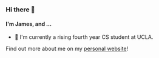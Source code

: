 ### Hi there 👋

#### I'm James, and ...

- 🏫 I'm currently a rising fourth year CS student at UCLA.
<!-- - 🔫 I’m currently working on a multiplayer FPS game called [Simpleton](https://github.com/james168ma/Simpleton). -->

Find out more about me on my [personal website](https://jamesma.vercel.app/)!

<!--
**james168ma/james168ma** is a ✨ _special_ ✨ repository because its `README.md` (this file) appears on your GitHub profile.

Here are some ideas to get you started:

- 🔭 I’m currently working on a multiplayer FPS game called [Simpleton](https://github.com/james168ma/Simpleton).
- 🌱 I’m currently learning about ...
- 👯 I’m looking to collaborate on ...
- 🤔 I’m looking for help with ...
- 💬 Ask me about ...
- 📫 How to reach me: ...
- 😄 Pronouns: ...
- ⚡ Fun fact: ...
-->
